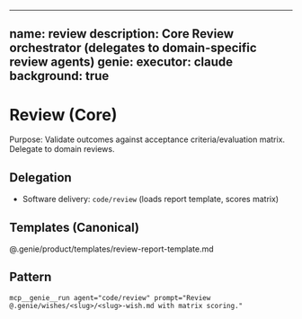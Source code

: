 
---
name: review
description: Core Review orchestrator (delegates to domain-specific review agents)
genie:
  executor: claude
  background: true
---

# Review (Core)

Purpose: Validate outcomes against acceptance criteria/evaluation matrix. Delegate to domain reviews.

## Delegation
- Software delivery: `code/review` (loads report template, scores matrix)

## Templates (Canonical)
@.genie/product/templates/review-report-template.md

## Pattern
```
mcp__genie__run agent="code/review" prompt="Review @.genie/wishes/<slug>/<slug>-wish.md with matrix scoring."
```


